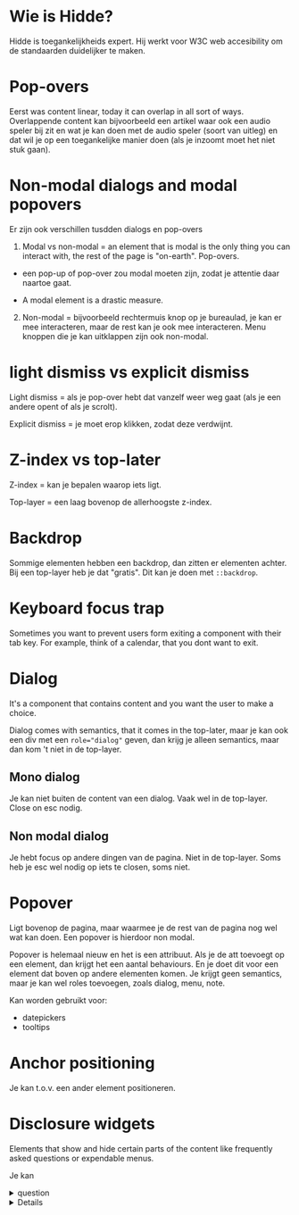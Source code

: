 # Wie is Hidde?

Hidde is toegankelijkheids expert. Hij werkt voor W3C web accesibility om de standaarden duidelijker te maken.

# Pop-overs

Eerst was content linear, today it can overlap in all sort of ways. Overlappende content kan bijvoorbeeld een artikel waar ook een audio speler bij zit en wat je kan doen met de audio speler (soort van uitleg) en dat wil je op een toegankelijke manier doen (als je inzoomt moet het niet stuk gaan).

# Non-modal dialogs and modal popovers

Er zijn ook verschillen tusdden dialogs en pop-overs

1. Modal vs non-modal = an element that is modal is the only thing you can interact with, the rest of the page is "on-earth". Pop-overs.

- een pop-up of pop-over zou modal moeten zijn, zodat je attentie daar naartoe gaat.

- A modal element is a drastic measure.

2. Non-modal = bijvoorbeeld rechtermuis knop op je bureaulad, je kan er mee interacteren, maar de rest kan je ook mee interacteren. Menu knoppen die je kan uitklappen zijn ook non-modal.

# light dismiss vs explicit dismiss

Light dismiss = als je pop-over hebt dat vanzelf weer weg gaat (als je een andere opent of als je scrolt).

Explicit dismiss = je moet erop klikken, zodat deze verdwijnt.

# Z-index vs top-later

Z-index = kan je bepalen waarop iets ligt.

Top-layer = een laag bovenop de allerhoogste z-index.

# Backdrop

Sommige elementen hebben een backdrop, dan zitten er elementen achter. Bij een top-layer heb je dat "gratis". Dit kan je doen met `::backdrop`.

# Keyboard focus trap

Sometimes you want to prevent users form exiting a component with their tab key. For example, think of a calendar, that you dont want to exit.

# Dialog

It's a component that contains content and you want the user to make a choice.

Dialog comes with semantics, that it comes in the top-later, maar je kan ook een div met een `role="dialog"` geven, dan krijg je alleen semantics, maar dan kom 't niet in de top-layer.

## Mono dialog

Je kan niet buiten de content van een dialog.
Vaak wel in de top-layer.
Close on esc nodig.

## Non modal dialog

Je hebt focus op andere dingen van de pagina.
Niet in de top-layer.
Soms heb je esc wel nodig op iets te closen, soms niet.

# Popover

Ligt bovenop de pagina, maar waarmee je de rest van de pagina nog wel wat kan doen. Een popover is hierdoor non modal.

Popover is helemaal nieuw en het is een attribuut. Als je de att toevoegt op een element, dan krijgt het een aantal behaviours. En je doet dit voor een element dat boven op andere elementen komen. Je krijgt geen semantics, maar je kan wel roles toevoegen, zoals dialog, menu, note.

Kan worden gebruikt voor:

- datepickers
- tooltips

# Anchor positioning

Je kan t.o.v. een ander element positioneren.

# Disclosure widgets

Elements that show and hide certain parts of the content like frequently asked questions or expendable menus.

Je kan <details> <summary> question <summary> <details> gebruiken. Je kan ook een button gebruiken met `aria-controls` en `aria-expanded="true"` (uitgeklapt). Met details summary, krijg je dit "gratis".

Het voordeel van details, is dat je met aria-expended niet zelf hoeft te kiezen dat je dit hoeft te doen, want de browsers doet dit al.

# Tips

- Schrijf op wat je leert

Je kan nu nog geen popovers gebruiken, maar wel in experimental chromium, mocht ik dit willen gebruiken.

- Pop-over = non modal
- Dialog = modal

# Reflectie

De presentatie was wel interessant, omdat dit dingen zijn waar ik niet van af wist. Eigenlijk ken ik `dialog` pas net, maar heb ik nooit gebruik. Nu heb ik wel het idee dat ik dit wil gebruiken, omdat ik het snap. Ik vond hem wel een beetje snel gaan. De engelse tekst en het nederlands spreken vond ik ook een beetje onhandig voor het snel typen (en het snel spreken).
